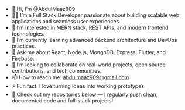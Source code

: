 - 👋 Hi, I’m @AbdulMaaz909  
- 👨‍💻 I’m a Full Stack Developer passionate about building scalable web applications and seamless user experiences.  
- 👀 I’m interested in MERN stack, REST APIs, and modern frontend technologies.  
- 🌱 I’m currently learning advanced backend architecture and DevOps practices.  
- 💬 Ask me about React, Node.js, MongoDB, Express, Flutter, and Firebase.  
- 💞️ I’m looking to collaborate on real-world projects, open source contributions, and tech communities.  
- 📫 How to reach me: [abdulmaaz909@gmail.com](mailto:abdulmaaz909@gmail.com)  
- ⚡ Fun fact: I love turning ideas into working prototypes.  
- 📂 Check out my repositories below — I regularly push clean, documented code and full-stack projects!

<!---
AbdulMaaz909/AbdulMaaz909 is a ✨ special ✨ repository because its `README.md` (this file) appears on your GitHub profile.
You can click the Preview link to take a look at your changes.
--->
